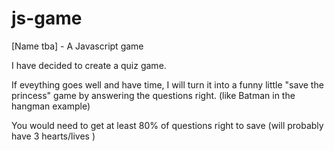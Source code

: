 # js-game

[Name tba] - A Javascript game

I have decided to create a quiz game.

If eveything goes well and have time, I will turn it into a funny little "save the princess" game by answering the questions right. (like Batman in the hangman example)

You would need to get at least 80% of questions right to save (will probably have 3 hearts/lives ) 


